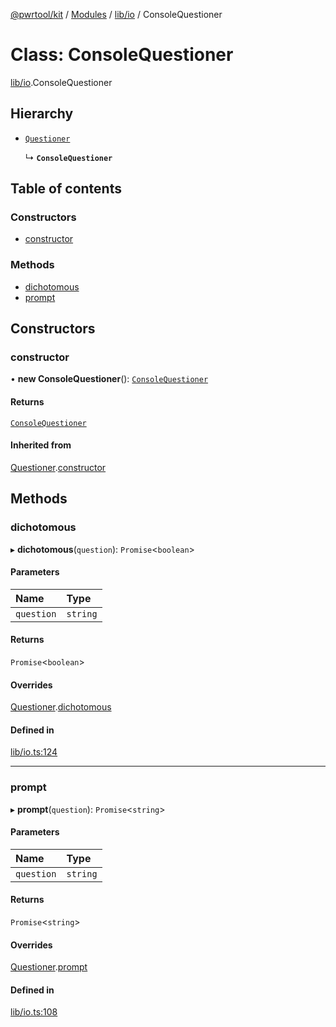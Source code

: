 [@pwrtool/kit](../README.md) / [Modules](../modules.md) / [lib/io](../modules/lib_io.md) / ConsoleQuestioner

# Class: ConsoleQuestioner

[lib/io](../modules/lib_io.md).ConsoleQuestioner

## Hierarchy

- [`Questioner`](lib_io.Questioner.md)

  ↳ **`ConsoleQuestioner`**

## Table of contents

### Constructors

- [constructor](lib_io.ConsoleQuestioner.md#constructor)

### Methods

- [dichotomous](lib_io.ConsoleQuestioner.md#dichotomous)
- [prompt](lib_io.ConsoleQuestioner.md#prompt)

## Constructors

### constructor

• **new ConsoleQuestioner**(): [`ConsoleQuestioner`](lib_io.ConsoleQuestioner.md)

#### Returns

[`ConsoleQuestioner`](lib_io.ConsoleQuestioner.md)

#### Inherited from

[Questioner](lib_io.Questioner.md).[constructor](lib_io.Questioner.md#constructor)

## Methods

### dichotomous

▸ **dichotomous**(`question`): `Promise`\<`boolean`\>

#### Parameters

| Name | Type |
| :------ | :------ |
| `question` | `string` |

#### Returns

`Promise`\<`boolean`\>

#### Overrides

[Questioner](lib_io.Questioner.md).[dichotomous](lib_io.Questioner.md#dichotomous)

#### Defined in

[lib/io.ts:124](https://github.com/pwrtool/kits/blob/00eb7bf/bun/lib/io.ts#L124)

___

### prompt

▸ **prompt**(`question`): `Promise`\<`string`\>

#### Parameters

| Name | Type |
| :------ | :------ |
| `question` | `string` |

#### Returns

`Promise`\<`string`\>

#### Overrides

[Questioner](lib_io.Questioner.md).[prompt](lib_io.Questioner.md#prompt)

#### Defined in

[lib/io.ts:108](https://github.com/pwrtool/kits/blob/00eb7bf/bun/lib/io.ts#L108)
